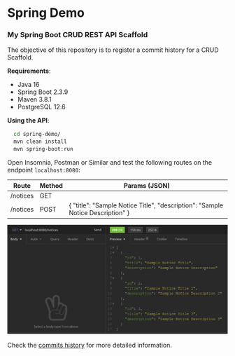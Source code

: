 # Spring Demo

### My Spring Boot CRUD REST API Scaffold

The objective of this repository is to register a commit history for a CRUD Scaffold.

**Requirements**:

- Java 16
- Spring Boot 2.3.9
- Maven 3.8.1
- PostgreSQL 12.6

**Using the API**:

```bash
  cd spring-demo/
  mvn clean install
  mvn spring-boot:run
```

Open Insomnia, Postman or Similar and test the following routes on the endpoint `localhost:8080`:

| Route         | Method | Params (JSON)
| --------------| -------| ------------- |
| /notices      | GET    |                                   |
| /notices      | POST   | { "title": "Sample Notice Title", "description": "Sample Notice Description" } |

![Insomnia Example](/insomnia.png)

Check the [commits history](https://github.com/elissonmichael/spring-demo/commits/master) for more detailed information.
